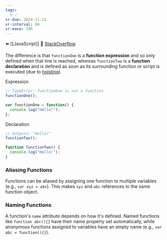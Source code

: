 ```yaml
---
tags:
  - ✅
sr-due: 2024-11-22
sr-interval: 66
sr-ease: 296
---
```


⬅️ [[JavaScript]]
🔗 [StackOverflow](https://stackoverflow.com/questions/336859/var-functionname-function-vs-function-functionname)

The difference is that `functionOne` is a **function expression** and so only defined when that line is reached, whereas `functionTwo` is a **function declaration** and is defined as soon as its surrounding function or script is executed (due to [hoisting](http://adripofjavascript.com/blog/drips/variable-and-function-hoisting.html)).

Expression
```javascript
// TypeError: functionOne is not a function
functionOne();

var functionOne = function() {
  console.log("Hello!");
};
```


Declaration
```javascript
// Outputs: "Hello!"
functionTwo();

function functionTwo() {
  console.log("Hello!");
}
```

### Aliasing Functions
Functions can be aliased by assigning one function to multiple variables (e.g., `var xyz = abc`). This makes `xyz` and `abc` references to the same function object.

### Naming Functions
A function's `name` attribute depends on how it's defined. Named functions like `function abc(){}` have their name property set automatically, while anonymous functions assigned to variables have an empty name (e.g., `var abc = function(){}`).